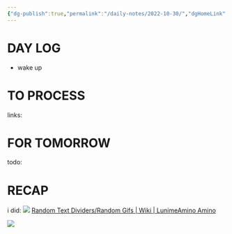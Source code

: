 ```yaml
---
{"dg-publish":true,"permalink":"/daily-notes/2022-10-30/","dgHomeLink":true,"dgPassFrontmatter":false,"dgShowBacklinks":true,"dgShowLocalGraph":true,"dgShowInlineTitle":true}
---
```



# DAY LOG
- wake up
# TO PROCESS
links:
# FOR TOMORROW
todo:
# RECAP
i did:
![](https://i.imgur.com/OangxkR.png)
[Random Text Dividers/Random Gifs | Wiki | LunimeAmino Amino](https://aminoapps.com/c/amino_lunime/page/item/random-text-dividers-random-gifs/kr01_xLTQIgaVw2LZY005k0E5Gg5GvjGpb#comment-5214883a-e6e1-4423-87d4-5f03f527f7d9)

![](https://i.imgur.com/PgVfSIa.png)
